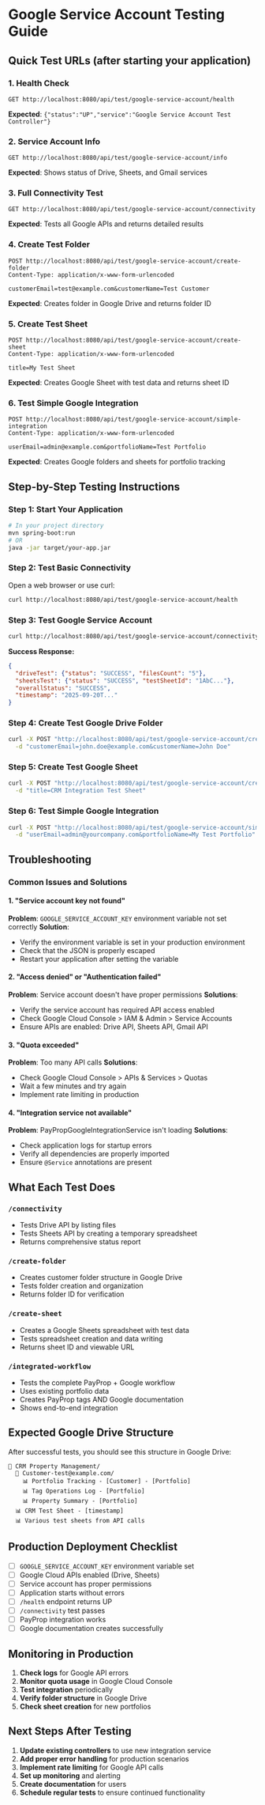 # Google Service Account Testing Guide

## Quick Test URLs (after starting your application)

### 1. Health Check
```
GET http://localhost:8080/api/test/google-service-account/health
```
**Expected**: `{"status":"UP","service":"Google Service Account Test Controller"}`

### 2. Service Account Info
```
GET http://localhost:8080/api/test/google-service-account/info
```
**Expected**: Shows status of Drive, Sheets, and Gmail services

### 3. Full Connectivity Test
```
GET http://localhost:8080/api/test/google-service-account/connectivity
```
**Expected**: Tests all Google APIs and returns detailed results

### 4. Create Test Folder
```
POST http://localhost:8080/api/test/google-service-account/create-folder
Content-Type: application/x-www-form-urlencoded

customerEmail=test@example.com&customerName=Test Customer
```
**Expected**: Creates folder in Google Drive and returns folder ID

### 5. Create Test Sheet
```
POST http://localhost:8080/api/test/google-service-account/create-sheet
Content-Type: application/x-www-form-urlencoded

title=My Test Sheet
```
**Expected**: Creates Google Sheet with test data and returns sheet ID

### 6. Test Simple Google Integration
```
POST http://localhost:8080/api/test/google-service-account/simple-integration
Content-Type: application/x-www-form-urlencoded

userEmail=admin@example.com&portfolioName=Test Portfolio
```
**Expected**: Creates Google folders and sheets for portfolio tracking

## Step-by-Step Testing Instructions

### Step 1: Start Your Application
```bash
# In your project directory
mvn spring-boot:run
# OR
java -jar target/your-app.jar
```

### Step 2: Test Basic Connectivity
Open a web browser or use curl:
```bash
curl http://localhost:8080/api/test/google-service-account/health
```

### Step 3: Test Google Service Account
```bash
curl http://localhost:8080/api/test/google-service-account/connectivity
```

**Success Response:**
```json
{
  "driveTest": {"status": "SUCCESS", "filesCount": "5"},
  "sheetsTest": {"status": "SUCCESS", "testSheetId": "1AbC..."},
  "overallStatus": "SUCCESS",
  "timestamp": "2025-09-20T..."
}
```

### Step 4: Create Test Google Drive Folder
```bash
curl -X POST "http://localhost:8080/api/test/google-service-account/create-folder" \
  -d "customerEmail=john.doe@example.com&customerName=John Doe"
```

### Step 5: Create Test Google Sheet
```bash
curl -X POST "http://localhost:8080/api/test/google-service-account/create-sheet" \
  -d "title=CRM Integration Test Sheet"
```

### Step 6: Test Simple Google Integration
```bash
curl -X POST "http://localhost:8080/api/test/google-service-account/simple-integration" \
  -d "userEmail=admin@yourcompany.com&portfolioName=My Test Portfolio"
```

## Troubleshooting

### Common Issues and Solutions

#### 1. "Service account key not found"
**Problem**: `GOOGLE_SERVICE_ACCOUNT_KEY` environment variable not set correctly
**Solution**:
- Verify the environment variable is set in your production environment
- Check that the JSON is properly escaped
- Restart your application after setting the variable

#### 2. "Access denied" or "Authentication failed"
**Problem**: Service account doesn't have proper permissions
**Solutions**:
- Verify the service account has required API access enabled
- Check Google Cloud Console > IAM & Admin > Service Accounts
- Ensure APIs are enabled: Drive API, Sheets API, Gmail API

#### 3. "Quota exceeded"
**Problem**: Too many API calls
**Solutions**:
- Check Google Cloud Console > APIs & Services > Quotas
- Wait a few minutes and try again
- Implement rate limiting in production

#### 4. "Integration service not available"
**Problem**: PayPropGoogleIntegrationService isn't loading
**Solutions**:
- Check application logs for startup errors
- Verify all dependencies are properly imported
- Ensure `@Service` annotations are present

## What Each Test Does

### `/connectivity`
- Tests Drive API by listing files
- Tests Sheets API by creating a temporary spreadsheet
- Returns comprehensive status report

### `/create-folder`
- Creates customer folder structure in Google Drive
- Tests folder creation and organization
- Returns folder ID for verification

### `/create-sheet`
- Creates a Google Sheets spreadsheet with test data
- Tests spreadsheet creation and data writing
- Returns sheet ID and viewable URL

### `/integrated-workflow`
- Tests the complete PayProp + Google workflow
- Uses existing portfolio data
- Creates PayProp tags AND Google documentation
- Shows end-to-end integration

## Expected Google Drive Structure

After successful tests, you should see this structure in Google Drive:

```
📁 CRM Property Management/
  📁 Customer-test@example.com/
    📊 Portfolio Tracking - [Customer] - [Portfolio]
    📊 Tag Operations Log - [Portfolio]
    📊 Property Summary - [Portfolio]
  📊 CRM Test Sheet - [timestamp]
  📊 Various test sheets from API calls
```

## Production Deployment Checklist

- [ ] `GOOGLE_SERVICE_ACCOUNT_KEY` environment variable set
- [ ] Google Cloud APIs enabled (Drive, Sheets)
- [ ] Service account has proper permissions
- [ ] Application starts without errors
- [ ] `/health` endpoint returns UP
- [ ] `/connectivity` test passes
- [ ] PayProp integration works
- [ ] Google documentation creates successfully

## Monitoring in Production

1. **Check logs** for Google API errors
2. **Monitor quota usage** in Google Cloud Console
3. **Test integration** periodically
4. **Verify folder structure** in Google Drive
5. **Check sheet creation** for new portfolios

## Next Steps After Testing

1. **Update existing controllers** to use new integration service
2. **Add proper error handling** for production scenarios
3. **Implement rate limiting** for Google API calls
4. **Set up monitoring** and alerting
5. **Create documentation** for users
6. **Schedule regular tests** to ensure continued functionality
